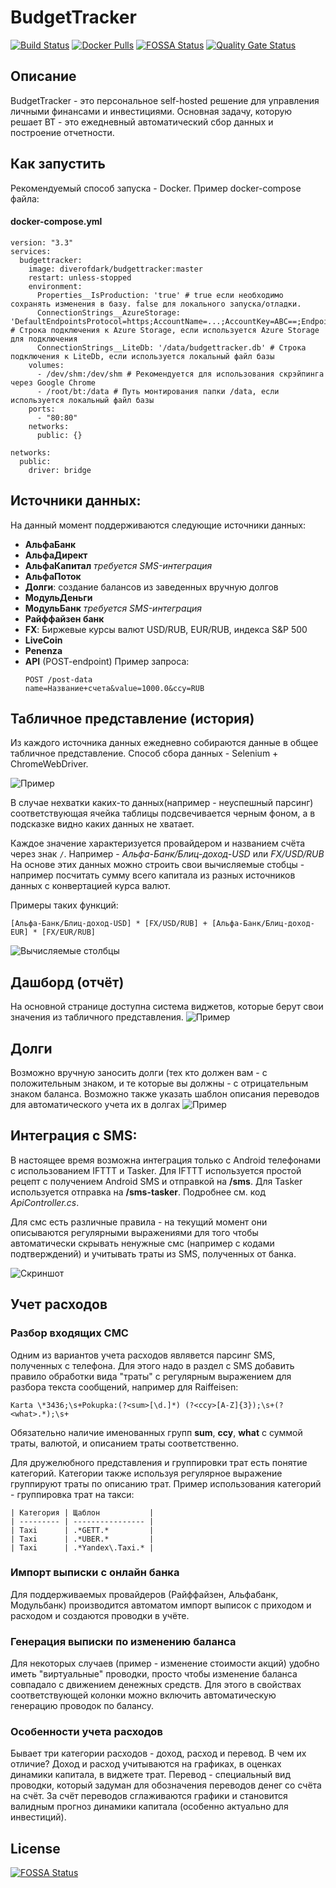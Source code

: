 # BudgetTracker

[![Build Status](https://semaphoreci.com/api/v1/diverofdark/budgettracker/branches/master/shields_badge.svg)](https://semaphoreci.com/diverofdark/budgettracker)
[![Docker Pulls](https://img.shields.io/docker/pulls/diverofdark/budgettracker.svg)](https://hub.docker.com/r/diverofdark/budgettracker)
[![FOSSA Status](https://app.fossa.io/api/projects/git%2Bgithub.com%2FDiverOfDark%2FBudgetTracker.svg?type=shield)](https://app.fossa.io/projects/git%2Bgithub.com%2FDiverOfDark%2FBudgetTracker?ref=badge_shield)
[![Quality Gate Status](https://sonarcloud.io/api/project_badges/measure?project=DiverOfDark_BudgetTracker&metric=alert_status)](https://sonarcloud.io/dashboard?id=DiverOfDark_BudgetTracker)

## Описание
BudgetTracker - это персональное self-hosted решение для управления личными финансами и инвестициями. 
Основная задачу, которую решает BT - это ежедневный автоматический сбор данных и построение отчетности.

## Как запустить
Рекомендуемый способ запуска - Docker. Пример docker-compose файла:

#### docker-compose.yml
``` 
version: "3.3"
services:
  budgettracker:
    image: diverofdark/budgettracker:master
    restart: unless-stopped
    environment:
      Properties__IsProduction: 'true' # true если необходимо сохранять изменения в базу. false для локального запуска/отладки.
      ConnectionStrings__AzureStorage: 'DefaultEndpointsProtocol=https;AccountName=...;AccountKey=ABC==;EndpointSuffix=core.windows.net' # Строка подключения к Azure Storage, если используется Azure Storage для подключения 
      ConnectionStrings__LiteDb: '/data/budgettracker.db' # Строка подключения к LiteDb, если используется локальный файл базы
    volumes:
      - /dev/shm:/dev/shm # Рекомендуется для использования скрэйпинга через Google Chrome
      - /root/bt:/data # Путь монтирования папки /data, если используется локальный файл базы
    ports:
      - "80:80"
    networks:
      public: {}

networks:
  public:
    driver: bridge
```


## Источники данных:
На данный момент поддерживаются следующие источники данных:
- **АльфаБанк**
- **АльфаДирект**
- **АльфаКапитал** _требуется SMS-интеграция_
- **АльфаПоток**
- **Долги**: создание балансов из заведенных вручную долгов
- **МодульДеньги**
- **МодульБанк** _требуется SMS-интеграция_
- **Райффайзен банк**
- **FX**: Биржевые курсы валют USD/RUB, EUR/RUB, индекса S&P 500
- **LiveCoin**
- **Penenza**
- **API** (POST-endpoint)
  Пример запроса:
  ```
  POST /post-data
  name=Название+счета&value=1000.0&ccy=RUB
  ```

## Табличное представление (история)

Из каждого источника данных ежедневно собираются данные в общее табличное представление.
Способ сбора данных - Selenium + ChromeWebDriver.

![Пример](docs/images/history.jpg)

В случае нехватки каких-то данных(например - неуспешный парсинг) соответствующая ячейка таблицы подсвечивается черным фоном, а в подсказке видно каких данных не хватает.

Каждое значение характеризуется провайдером и названием счёта через знак ```/```. Например - _Альфа-Банк/Блиц-доход-USD_ или _FX/USD/RUB_
На основе этих данных можно строить свои вычисляемые стобцы - например посчитать сумму всего капитала из разных источников данных с конвертацией курса валют.

Примеры таких функций:
```
[Альфа-Банк/Блиц-доход-USD] * [FX/USD/RUB] + [Альфа-Банк/Блиц-доход-EUR] * [FX/EUR/RUB]
```
![Вычисляемые столбцы](docs/images/computed-columns.jpg)

## Дашборд (отчёт)

На основной странице доступна система виджетов, которые берут свои значения из табличного представления.
![Пример](docs/images/dashboard.jpg)

## Долги

Возможно вручную заносить долги (тех кто должен вам - с положительным знаком, и те которые вы должны - с отрицательным знаком баланса.
Возможно также указать шаблон описания переводов для автоматического учета их в долгах 
![Пример](docs/images/debt.jpg)

## Интеграция с SMS:
В настоящее время возможна интеграция только с Android телефонами с использованием IFTTT и Tasker.
Для IFTTT используется простой рецепт с получением Android SMS и отправкой на **/sms**.
Для Tasker используется отправка на **/sms-tasker**. Подробнее см. код _ApiController.cs_.

Для смс есть различные правила - на текущий момент они описываются регулярными выражениями для того чтобы автоматически скрывать ненужные смс (например с кодами подтверждений) и учитывать траты из SMS, полученных от банка.

![Скриншот](docs/images/sms.jpg)


## Учет расходов

### Разбор входящих СМС

Одним из вариантов учета расходов являвется парсинг SMS, полученных с телефона.
Для этого надо в раздел с SMS добавить правило обработки вида "траты" с регулярным выражением для разбора текста сообщений, например для Raiffeisen:
```
Karta \*3436;\s+Pokupka:(?<sum>[\d.]*) (?<ccy>[A-Z]{3});\s+(?<what>.*);\s+
```
Обязательно наличие именованных групп **sum**, **ccy**, **what** с суммой траты, валютой, и описанием траты соответственно.

Для дружелюбного представления и группировки трат есть понятие категорий. Категории также используя регулярное выражение группируют траты по описанию трат. Пример использования категорий - группировка трат на такси:

```
| Категория | Щаблон           |
| --------- | ---------------- | 
| Taxi	    | .*GETT.*         |
| Taxi      | .*UBER.*	       |
| Taxi	    | .*Yandex\.Taxi.* |
```

### Импорт выписки с онлайн банка

Для поддерживаемых провайдеров (Райффайзен, Альфабанк, Модульбанк) производится автоматом импорт выписок с приходом и расходом и создаются проводки в учёте.

### Генерация выписки по изменению баланса

Для некоторых случаев (пример - изменение стоимости акций) удобно иметь "виртуальные" проводки, просто чтобы изменение баланса совпадало с движением денежных средств.
Для этого в свойствах соответствующей колонки можно включить автоматическую генерацию проводок по балансу.

### Особенности учета расходов

Бывает три категории расходов - доход, расход и перевод.
В чем их отличие? Доход и расход учитываются на графиках, в оценках динамики капитала, в виджете трат.
Перевод - специальный вид проводки, который задуман для обозначения переводов денег со счёта на счёт. 
За счёт переводов сглаживаются графики и становится валидным прогноз динамики капитала (особенно актуально для инвестиций).

## License
[![FOSSA Status](https://app.fossa.io/api/projects/git%2Bgithub.com%2FDiverOfDark%2FBudgetTracker.svg?type=large)](https://app.fossa.io/projects/git%2Bgithub.com%2FDiverOfDark%2FBudgetTracker?ref=badge_large)
